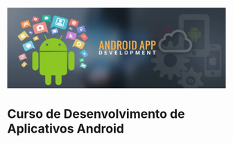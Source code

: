 ![Desenvolvimento de Aplicativos Android](images/android.webp)
# Curso de Desenvolvimento de Aplicativos Android
